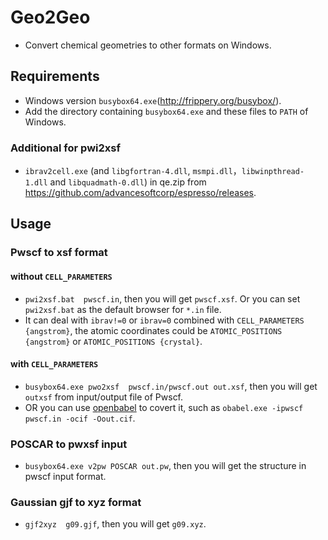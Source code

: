# Geo2Geo
* Convert chemical geometries to other formats on Windows.

## Requirements
* Windows version `busybox64.exe`(<http://frippery.org/busybox/>).
* Add the directory containing `busybox64.exe` and these files to `PATH` of Windows.

### Additional for pwi2xsf
* `ibrav2cell.exe` (and `libgfortran-4.dll`, `msmpi.dll`，`libwinpthread-1.dll` and `libquadmath-0.dll`) in  qe.zip from <https://github.com/advancesoftcorp/espresso/releases>.

## Usage
### Pwscf to xsf format 
#### without `CELL_PARAMETERS`
* `pwi2xsf.bat  pwscf.in`, then you will get `pwscf.xsf`. Or you can set `pwi2xsf.bat` as the default browser for `*.in` file.
* It can deal with `ibrav!=0` or `ibrav=0` combined with `CELL_PARAMETERS {angstrom}`, the atomic coordinates could be `ATOMIC_POSITIONS {angstrom}` or `ATOMIC_POSITIONS {crystal}`.

#### with `CELL_PARAMETERS`
* `busybox64.exe pwo2xsf  pwscf.in/pwscf.out out.xsf`, then you will get `outxsf` from input/output file of Pwscf.
* OR you can use [openbabel](https://github.com/openbabel/openbabel) to covert it, such as `obabel.exe -ipwscf  pwscf.in -ocif -Oout.cif`. 

### POSCAR to pwxsf input 
* `busybox64.exe v2pw POSCAR out.pw`, then you will get the structure in pwscf input format.

### Gaussian gjf to xyz format 
* `gjf2xyz  g09.gjf`, then you will get `g09.xyz`.


